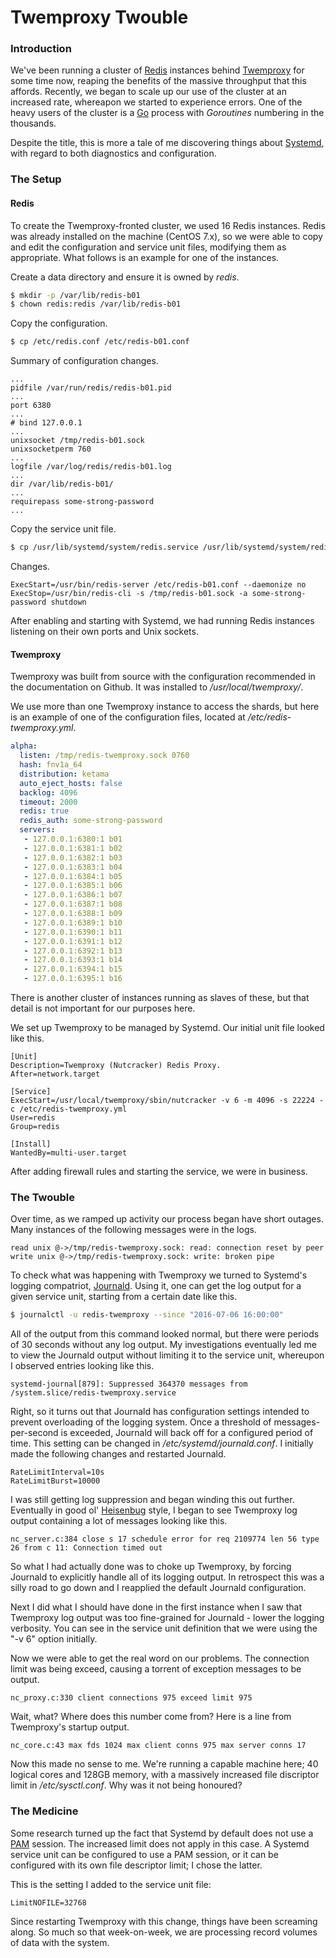 # Twemproxy Twouble

### Introduction

We've been running a cluster of [Redis](http://redis.io/) instances behind [Twemproxy](https://github.com/twitter/twemproxy) for some time now, reaping the benefits of the massive throughput that this affords. Recently, we began to scale up our use of the cluster at an increased rate, whereapon we started to experience errors. One of the heavy users of the cluster is a [Go](https://golang.org/) process with _Goroutines_ numbering in the thousands.

Despite the title, this is more a tale of me discovering things about [Systemd](https://www.freedesktop.org/software/systemd/man/systemd.html), with regard to both diagnostics and configuration.

### The Setup

#### Redis

To create the Twemproxy-fronted cluster, we used 16 Redis instances. Redis was already installed on the machine (CentOS 7.x), so we were able to copy and edit the configuration and service unit files, modifying them as appropriate. What follows is an example for one of the instances.

Create a data directory and ensure it is owned by _redis_.
```bash
$ mkdir -p /var/lib/redis-b01
$ chown redis:redis /var/lib/redis-b01
```

Copy the configuration.
```bash
$ cp /etc/redis.conf /etc/redis-b01.conf
```

Summary of configuration changes.
```
...
pidfile /var/run/redis/redis-b01.pid
...
port 6380
...
# bind 127.0.0.1
...
unixsocket /tmp/redis-b01.sock
unixsocketperm 760
...
logfile /var/log/redis/redis-b01.log
...
dir /var/lib/redis-b01/
...
requirepass some-strong-password
...
```

Copy the service unit file.
```bash
$ cp /usr/lib/systemd/system/redis.service /usr/lib/systemd/system/redis-b01.service
```

Changes.
```
ExecStart=/usr/bin/redis-server /etc/redis-b01.conf --daemonize no
ExecStop=/usr/bin/redis-cli -s /tmp/redis-b01.sock -a some-strong-password shutdown
```

After enabling and starting with Systemd, we had running Redis instances listening on their own ports and Unix sockets.

#### Twemproxy

Twemproxy was built from source with the configuration recommended in the documentation on Github. It was installed to _/usr/local/twemproxy/_.

We use more than one Twemproxy instance to access the shards, but here is an example of one of the configuration files, located at _/etc/redis-twemproxy.yml_.
```yaml
alpha:
  listen: /tmp/redis-twemproxy.sock 0760
  hash: fnv1a_64
  distribution: ketama
  auto_eject_hosts: false
  backlog: 4096
  timeout: 2000
  redis: true
  redis_auth: some-strong-password
  servers:
   - 127.0.0.1:6380:1 b01
   - 127.0.0.1:6381:1 b02
   - 127.0.0.1:6382:1 b03
   - 127.0.0.1:6383:1 b04
   - 127.0.0.1:6384:1 b05
   - 127.0.0.1:6385:1 b06
   - 127.0.0.1:6386:1 b07
   - 127.0.0.1:6387:1 b08
   - 127.0.0.1:6388:1 b09
   - 127.0.0.1:6389:1 b10
   - 127.0.0.1:6390:1 b11
   - 127.0.0.1:6391:1 b12
   - 127.0.0.1:6392:1 b13
   - 127.0.0.1:6393:1 b14
   - 127.0.0.1:6394:1 b15
   - 127.0.0.1:6395:1 b16
```

There is another cluster of instances running as slaves of these, but that detail is not important for our purposes here.

We set up Twemproxy to be managed by Systemd. Our initial unit file looked like this.
```
[Unit]
Description=Twemproxy (Nutcracker) Redis Proxy.
After=network.target

[Service]
ExecStart=/usr/local/twemproxy/sbin/nutcracker -v 6 -m 4096 -s 22224 -c /etc/redis-twemproxy.yml
User=redis
Group=redis

[Install]
WantedBy=multi-user.target
```

After adding firewall rules and starting the service, we were in business.

### The Twouble

Over time, as we ramped up activity our process began have short outages. Many instances of the following messages were in the logs.
```
read unix @->/tmp/redis-twemproxy.sock: read: connection reset by peer
write unix @->/tmp/redis-twemproxy.sock: write: broken pipe
```

To check what was happening with Twemproxy we turned to Systemd's logging compatriot, [Journald](https://www.freedesktop.org/software/systemd/man/systemd-journald.service.html). Using it, one can get the log output for a given service unit, starting from a certain date like this.
```bash
$ journalctl -u redis-twemproxy --since "2016-07-06 16:00:00"
```

All of the output from this command looked normal, but there were periods of 30 seconds without any log output. My investigations eventually led me to view the Journald output without limiting it to the service unit, whereupon I observed entries looking like this.
```
systemd-journal[879]: Suppressed 364370 messages from /system.slice/redis-twemproxy.service
```

Right, so it turns out that Journald has configuration settings intended to prevent overloading of the logging system. Once a threshold of messages-per-second is exceeded, Journald will back off for a configured period of time. This setting can be changed in _/etc/systemd/journald.conf_. I initially made the following changes and restarted Journald.
```
RateLimitInterval=10s
RateLimitBurst=10000
```

I was still getting log suppression and began winding this out further. Eventually in good ol' [Heisenbug](https://en.wikipedia.org/wiki/Heisenbug) style, I began to see Twemproxy log output containing a lot of messages looking like this.
```
nc_server.c:384 close s 17 schedule error for req 2109774 len 56 type 26 from c 11: Connection timed out
```

So what I had actually done was to choke up Twemproxy, by forcing Journald to explicitly handle all of its logging output. In retrospect this was a silly road to go down and I reapplied the default Journald configuration.

Next I did what I should have done in the first instance when I saw that Twemproxy log output was too fine-grained for Journald - lower the logging verbosity. You can see in the service unit definition that we were using the "-v 6" option initially.

Now we were able to get the real word on our problems. The connection limit was being exceed, causing a torrent of exception messages to be output.
```
nc_proxy.c:330 client connections 975 exceed limit 975
```

Wait, what? Where does this number come from? Here is a line from Twemproxy's startup output. 
```
nc_core.c:43 max fds 1024 max client conns 975 max server conns 17
```

Now this made no sense to me. We're running a capable machine here; 40 logical cores and 128GB memory, with a massively increased file discriptor limit in _/etc/sysctl.conf_. Why was it not being honoured?

### The Medicine

Some research turned up the fact that Systemd by default does not use a [PAM](https://en.wikipedia.org/wiki/Pluggable_authentication_module) session. The increased limit does not apply in this case. A Systemd service unit can be configured to use a PAM session, or it can be configured with its own file descriptor limit; I chose the latter.

This is the setting I added to the service unit file:
```
LimitNOFILE=32768
```

Since restarting Twemproxy with this change, things have been screaming along. So much so that week-on-week, we are processing record volumes of data with the system.

